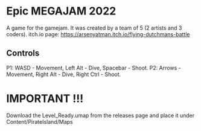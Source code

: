 # Epic MEGAJAM 2022

A game for the gamejam. It was created by a team of 5 (2 artists and 3 coders).
itch.io page: https://arsenyatman.itch.io/flying-dutchmans-battle

## Controls
P1: WASD - Movement, Left Alt - Dive, Spacebar - Shoot.
P2: Arrows - Movement, Right Alt - Dive, Right Ctrl - Shoot.

# IMPORTANT !!!
Download the Level_Ready.umap from the releases page and place it under Content/PirateIsland/Maps
